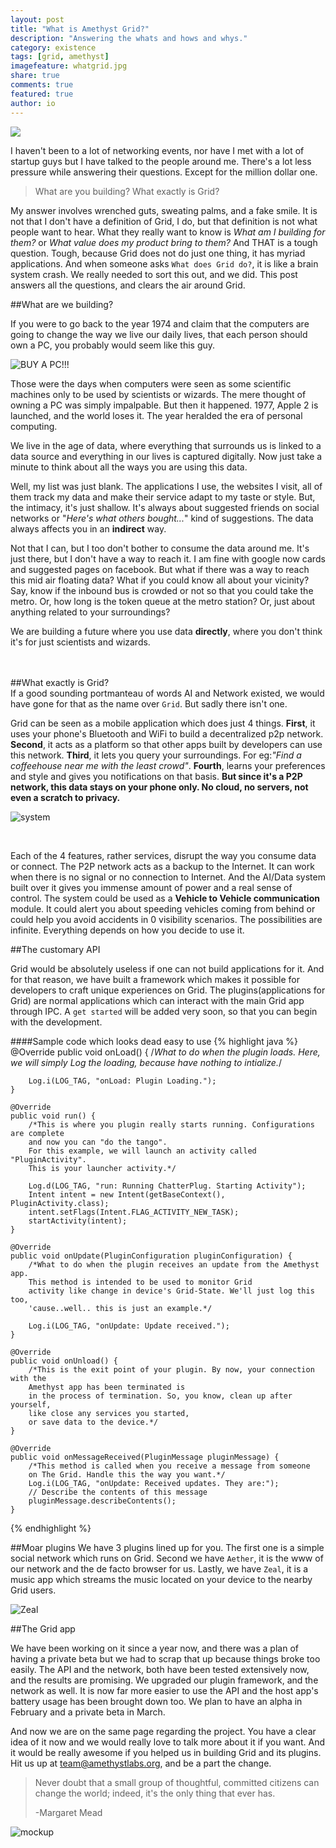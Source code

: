 ```yaml
---
layout: post
title: "What is Amethyst Grid?"
description: "Answering the whats and hows and whys."
category: existence
tags: [grid, amethyst]
imagefeature: whatgrid.jpg
share: true
comments: true
featured: true
author: io
---
```


![](/images/grid.svg)

I haven't been to a lot of networking events, nor have I met with a lot of startup
guys but I have talked to the people around me. There's a lot
less pressure while answering their questions. Except for the million dollar one.

>What are you building? What exactly is Grid?

My answer involves wrenched guts, sweating palms, and a fake smile. It is not that I don't
have a definition of Grid, I do, but that definition is not what people want to
hear. What they really want to know is _What am I building for them?_ or _What value
does my product bring to them?_ And THAT is a tough question. Tough, because Grid
does not do just one thing, it has myriad applications. And when someone asks `What
does Grid do?`, it is like a brain system crash. We really needed to sort this out,
and we did. This post answers all the questions, and clears the air around Grid.

##What are we building?

If you were to go back to the year 1974 and claim that the computers are going to change the way
we live our daily lives, that each person should own a PC, you probably would seem like this guy.

![BUY A PC!!!](/images/ein.jpg)

Those were the days when computers were seen as some scientific machines only to be used by scientists or wizards.
The mere thought of owning a PC was simply impalpable. But then it happened. 1977, Apple 2 is launched, and the world
loses it. The year heralded the era of personal computing.


We live in the age of data, where everything that surrounds us is linked to a data source and everything in our lives is captured digitally. Now just take a minute to think about all the ways you are using this data.

Well, my list was just blank. The applications I use, the websites I visit, all of them track my data and make their service adapt to my
taste or style. But, the intimacy, it's just shallow. It's always about suggested friends on social networks or "_Here's what others bought..._" kind of suggestions. The data always affects you in an **indirect** way.

Not that I can, but I too don't bother to consume the data around me. It's just there, but I don't have a way to reach it. I am fine with google now cards and suggested pages on facebook. But what if there was a way to reach this mid air floating data? What if you could know all about your vicinity? Say, know if the inbound bus is crowded or not so that you could take the metro. Or, how long is the token queue at the metro station? Or, just about anything related to your surroundings?

We are building a future where you use data **directly**, where you don't think it's for just scientists and wizards.
<br/>
<br/>
<br/>

##What exactly is Grid?
<br/>
If a good sounding portmanteau of words AI and Network existed, we would have gone for that as the name over `Grid`. But sadly there isn't one.

Grid can be seen as a mobile application which does just 4 things. **First**, it uses your phone's Bluetooth and WiFi to build a decentralized p2p network. **Second**, it acts as a platform so that other apps built by developers can use this network. **Third**, it lets you query your surroundings. For eg:*"Find a coffeehouse near me with the least crowd"*. **Fourth**, learns your preferences and style and gives you notifications on that basis.
**But since
it's a P2P network, this data stays on your phone only. No cloud, no servers, not even a scratch to privacy.**


![system](/images/csystem.jpg)

<br/>

Each of the 4 features, rather services, disrupt the way you consume data or connect. The P2P network acts as a backup
to the Internet. It can work when there is no signal or no connection to Internet. And the AI/Data system built over it gives you immense amount of power and a real sense of control. The system could be used as a **Vehicle to Vehicle communication** module. It could alert you about speeding vehicles coming from behind or could help you avoid accidents in 0 visibility scenarios. The possibilities are infinite. Everything depends on how you decide to use it.


##The customary API

Grid would be absolutely useless if one can not build applications for it. And for that reason, we have built a framework
which makes it possible for developers to craft unique experiences on Grid. The plugins(applications for Grid) are normal
applications which can interact with the main Grid app through IPC. A `get started` will be added very soon, so that
you can begin with the development.

####Sample code which looks dead easy to use
{% highlight java %}
@Override
    public void onLoad() {
         /*What to do when the plugin loads. Here, we will simply Log the loading,
           because have nothing to intialize.*/

        Log.i(LOG_TAG, "onLoad: Plugin Loading.");
    }

    @Override
    public void run() {
        /*This is where you plugin really starts running. Configurations are complete
        and now you can "do the tango".
        For this example, we will launch an activity called "PluginActivity".
        This is your launcher activity.*/

        Log.d(LOG_TAG, "run: Running ChatterPlug. Starting Activity");
        Intent intent = new Intent(getBaseContext(), PluginActivity.class);
        intent.setFlags(Intent.FLAG_ACTIVITY_NEW_TASK);
        startActivity(intent);
    }

    @Override
    public void onUpdate(PluginConfiguration pluginConfiguration) {
        /*What to do when the plugin receives an update from the Amethyst app.
        This method is intended to be used to monitor Grid
        activity like change in device's Grid-State. We'll just log this too,
        'cause..well.. this is just an example.*/

        Log.i(LOG_TAG, "onUpdate: Update received.");
    }

    @Override
    public void onUnload() {
        /*This is the exit point of your plugin. By now, your connection with the
        Amethyst app has been terminated is
        in the process of termination. So, you know, clean up after yourself,
        like close any services you started,
        or save data to the device.*/   
    }

    @Override
    public void onMessageReceived(PluginMessage pluginMessage) {
        /*This method is called when you receive a message from someone
        on The Grid. Handle this the way you want.*/
        Log.i(LOG_TAG, "onUpdate: Received updates. They are:");
        // Describe the contents of this message
        pluginMessage.describeContents();
    }
{% endhighlight %}

##Moar plugins
We have 3 plugins lined up for you. The first one is a simple social network which runs on Grid.
Second we have `Aether`, it is the www of our network and the de facto browser for us.
Lastly, we have `Zeal`, it is a music app which streams the music located on your device to the
nearby Grid users.

![Zeal](/images/zeal.jpg)



##The Grid app

We have been working on it since a year now, and there was a plan of having a private beta
but we had to scrap that up because things broke too easily. The API and the network, both
have been tested extensively now, and the results are promising. We upgraded our plugin framework, and
the network as well. It is now far more easier to use the API and the host app's battery usage
has been brought down too. We plan to have an alpha in February and a private beta in March.

And now we are on the same page regarding the project. You have a clear idea of it now and we would
really love to talk more about it if you want. And it would be really awesome if you helped us
in building Grid and its plugins. Hit us up at [team@amethystlabs.org](mailto:team@amethystlabs.org), and
be a part the change.

>Never doubt that a small group of thoughtful, committed citizens can change the world; indeed, it's the only thing that ever has.
>
>-Margaret Mead

![mockup](/images/tada.jpg)

